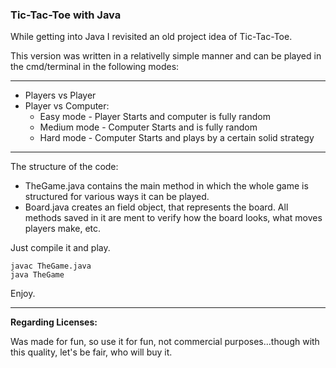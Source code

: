 ### Tic-Tac-Toe with Java

While getting into Java I revisited an old project idea of Tic-Tac-Toe.

This version was written in a relativelly simple manner and can be played in the cmd/terminal in the following modes:

----
* Players vs Player
* Player vs Computer:
  - Easy mode - Player Starts and computer is fully random
  - Medium mode - Computer Starts and is fully random
  - Hard mode - Computer Starts and plays by a certain solid strategy
----

The structure of the code:
* TheGame.java contains the main method in which the whole game is structured for various ways it can be played.
* Board.java creates an field object, that represents the board. All methods saved in it are ment to verify how the board looks, what moves players make, etc.  

Just compile it and play.
```
javac TheGame.java
java TheGame
```

Enjoy.

----
__Regarding Licenses:__

Was made for fun, so use it for fun, not commercial purposes...though with this quality, let's be fair, who will buy it.
